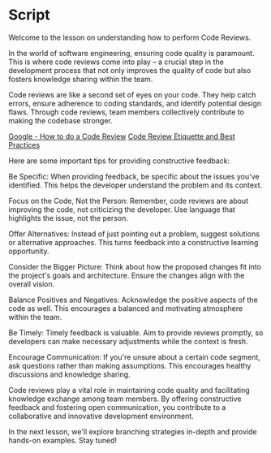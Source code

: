 # Script 

Welcome to the lesson on understanding how to perform Code Reviews.

In the world of software engineering, ensuring code quality is paramount. This is where code reviews come into play – a crucial step in the development process that not only improves the quality of code but also fosters knowledge sharing within the team.

Code reviews are like a second set of eyes on your code. They help catch errors, ensure adherence to coding standards, and identify potential design flaws. Through code reviews, team members collectively contribute to making the codebase stronger.

[Google - How to do a Code Review](https://google.github.io/eng-practices/review/reviewer/)
[Code Review Etiquette and Best Practices](https://www.educative.io/blog/code-review-best-practices)

Here are some important tips for providing constructive feedback:

Be Specific: When providing feedback, be specific about the issues you've identified. This helps the developer understand the problem and its context.

Focus on the Code, Not the Person: Remember, code reviews are about improving the code, not criticizing the developer. Use language that highlights the issue, not the person.

Offer Alternatives: Instead of just pointing out a problem, suggest solutions or alternative approaches. This turns feedback into a constructive learning opportunity.

Consider the Bigger Picture: Think about how the proposed changes fit into the project's goals and architecture. Ensure the changes align with the overall vision.

Balance Positives and Negatives: Acknowledge the positive aspects of the code as well. This encourages a balanced and motivating atmosphere within the team.

Be Timely: Timely feedback is valuable. Aim to provide reviews promptly, so developers can make necessary adjustments while the context is fresh.

Encourage Communication: If you're unsure about a certain code segment, ask questions rather than making assumptions. This encourages healthy discussions and knowledge sharing.

Code reviews play a vital role in maintaining code quality and facilitating knowledge exchange among team members. By offering constructive feedback and fostering open communication, you contribute to a collaborative and innovative development environment.

In the next lesson, we'll explore branching strategies in-depth and provide hands-on examples. Stay tuned!
